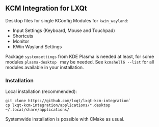 ## KCM Integration for LXQt

Desktop files for single KConfig Modules for `kwin_wayland`:

 * Input Settings (Keyboard, Mouse and Touchpad)
 * Shortcuts
 * Monitor
 * KWin Wayland Settings

Package `systemsettings` from KDE Plasma is needed at least, for some modules `plasma-desktop `
may be needed. See `kcmshell6 --list` for all modules available in your installation.

### Installation

Local installation (recommended):

```
git clone https://github.com/lxqt/lxqt-kcm-integration`
cp lxqt-kcm-integration/applications/*.desktop ~/.local/share/applications/

```
Systemwide installation is possible with CMake as usual.
